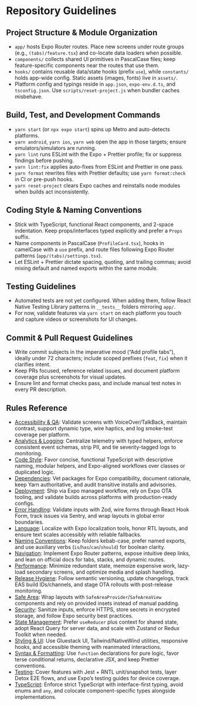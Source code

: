 # Repository Guidelines

## Project Structure & Module Organization

- `app/` hosts Expo Router routes. Place new screens under route groups (e.g., `(tabs)/feature.tsx`) and co-locate data loaders when possible.
- `components/` collects shared UI primitives in PascalCase files; keep feature-specific components near the routes that use them.
- `hooks/` contains reusable data/state hooks (prefix `use`), while `constants/` holds app-wide config. Static assets (images, fonts) live in `assets/`.
- Platform config and typings reside in `app.json`, `expo-env.d.ts`, and `tsconfig.json`. Use `scripts/reset-project.js` when bundler caches misbehave.

## Build, Test, and Development Commands

- `yarn start` (or `npx expo start`) spins up Metro and auto-detects platforms.
- `yarn android`, `yarn ios`, `yarn web` open the app in those targets; ensure emulators/simulators are running.
- `yarn lint` runs ESLint with the Expo + Prettier profile; fix or suppress findings before pushing.
- `yarn lint:fix` applies auto-fixes from ESLint and Prettier in one pass.
- `yarn format` rewrites files with Prettier defaults; use `yarn format:check` in CI or pre-push hooks.
- `yarn reset-project` clears Expo caches and reinstalls node modules when builds act inconsistently.

## Coding Style & Naming Conventions

- Stick with TypeScript, functional React components, and 2-space indentation. Keep props/interfaces typed explicitly and prefer a `Props` suffix.
- Name components in PascalCase (`ProfileCard.tsx`), hooks in camelCase with a `use` prefix, and route files following Expo Router patterns (`app/(tabs)/settings.tsx`).
- Let ESLint + Prettier dictate spacing, quoting, and trailing commas; avoid mixing default and named exports within the same module.

## Testing Guidelines

- Automated tests are not yet configured. When adding them, follow React Native Testing Library patterns in `__tests__` folders mirroring `app/`.
- For now, validate features via `yarn start` on each platform you touch and capture videos or screenshots for UI changes.

## Commit & Pull Request Guidelines

- Write commit subjects in the imperative mood (“Add profile tabs”), ideally under 72 characters; include scoped prefixes (`feat`, `fix`) when it clarifies intent.
- Keep PRs focused, reference related issues, and document platform coverage plus screenshots for visual updates.
- Ensure lint and format checks pass, and include manual test notes in every PR description.

## Rules Reference

- [Accessibility & QA](rules/accessibility-qa.md): Validate screens with VoiceOver/TalkBack, maintain contrast, support dynamic type, wire haptics, and log smoke-test coverage per platform.
- [Analytics & Logging](rules/analytics-logging.md): Centralize telemetry with typed helpers, enforce consistent event schemas, strip PII, and tie severity-tagged logs to monitoring.
- [Code Style](rules/code-style.md): Favor concise, functional TypeScript with descriptive naming, modular helpers, and Expo-aligned workflows over classes or duplicated logic.
- [Dependencies](rules/dependencies.md): Vet packages for Expo compatibility, document rationale, keep Yarn authoritative, and audit transitive installs and advisories.
- [Deployment](rules/deployment.md): Ship via Expo managed workflow, rely on Expo OTA tooling, and validate builds across platforms with production-ready configs.
- [Error Handling](rules/error-handling.md): Validate inputs with Zod, wire forms through React Hook Form, track issues via Sentry, and wrap layouts in global error boundaries.
- [Language](rules/language.md): Localize with Expo localization tools, honor RTL layouts, and ensure text scales accessibly with reliable fallbacks.
- [Naming Conventions](rules/naming-conventions.md): Keep folders kebab-case, prefer named exports, and use auxiliary verbs (`is`/`has`/`can`/`should`) for boolean clarity.
- [Navigation](rules/navigation.md): Implement Expo Router patterns, expose intuitive deep links, and lean on official docs for tabs, stacks, and dynamic routes.
- [Performance](rules/performance.md): Minimize redundant state, memoize expensive work, lazy-load secondary screens, and optimize media and splash handling.
- [Release Hygiene](rules/release-hygiene.md): Follow semantic versioning, update changelogs, track EAS build IDs/channels, and stage OTA rollouts with post-release monitoring.
- [Safe Area](rules/safe-area.md): Wrap layouts with `SafeAreaProvider`/`SafeAreaView` components and rely on provided insets instead of manual padding.
- [Security](rules/security.md): Sanitize inputs, enforce HTTPS, store secrets in encrypted storage, and follow Expo security best practices.
- [State Management](rules/state-management.md): Prefer `useReducer` plus context for shared state, adopt React Query for server data, and scale with Zustand or Redux Toolkit when needed.
- [Styling & UI](rules/styling-ui.md): Use Gluestack UI, Tailwind/NativeWind utilities, responsive hooks, and accessible theming with reanimated interactions.
- [Syntax & Formatting](rules/syntax-formatting.md): Use `function` declarations for pure logic, favor terse conditional returns, declarative JSX, and keep Prettier conventions.
- [Testing](rules/testing.md): Cover features with Jest + RNTL unit/snapshot tests, layer Detox E2E flows, and use Expo’s testing guides for device coverage.
- [TypeScript](rules/typescript.md): Enforce strict TypeScript with interface-first typing, avoid enums and `any`, and colocate component-specific types alongside implementations.
